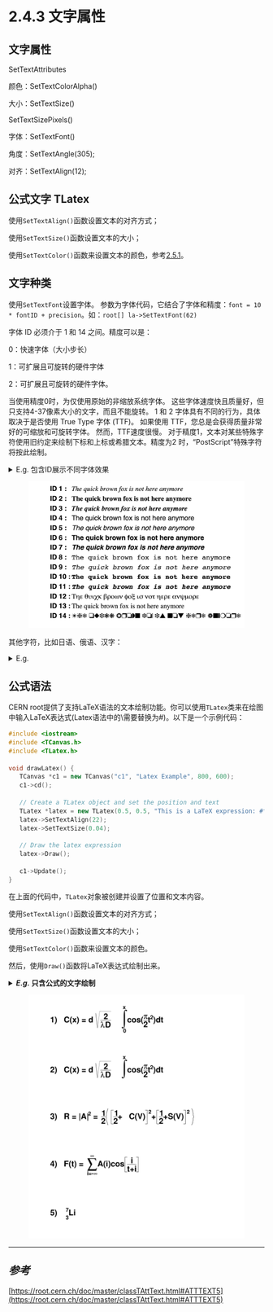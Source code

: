 # 2.4.3 文字属性

## 文字属性

SetTextAttributes

颜色：SetTextColorAlpha()

大小：SetTextSize()

&#x20;           SetTextSizePixels()

字体：SetTextFont()

角度：SetTextAngle(305);

对齐：SetTextAlign(12);



## 公式文字 TLatex

使用`SetTextAlign()`函数设置文本的对齐方式；

使用`SetTextSize()`函数设置文本的大小；

使用`SetTextColor()`函数来设置文本的颜色，参考[2.5.1](2.4.1-yan-se-shu-xing.md#ji-ben-yan-se)。







## 文字种类

使用`SetTextFont`设置字体。 参数为字体代码，它结合了字体和精度：`font = 10 * fontID + precision`。如：`root[] la->SetTextFont(62)`

字体 ID 必须介于 1 和 14 之间。精度可以是：

0：快速字体（大小步长）

1：可扩展且可旋转的硬件字体

2：可扩展且可旋转的硬件字体。

当使用精度0时，为仅使用原始的非缩放系统字体。 这些字体速度快且质量好，但只支持4-37像素大小的文字，而且不能旋转。 1 和 2 字体具有不同的行为，具体取决于是否使用 True Type 字体 (TTF)。 如果使用 TTF，您总是会获得质量非常好的可缩放和可旋转字体。 然而，TTF速度很慢。 对于精度1，文本对某些特殊字符使用旧约定来绘制下标和上标或希腊文本。精度为2 时，“PostScript”特殊字符将按此绘制。

<details>

<summary>E.g. 包含ID展示不同字体效果</summary>

```c
{
    TCanvas *textc = new TCanvas("textc","Example of text",1);
    char cid[8]; // 使用固定大小的数组来代替动态分配内存
    TLatex *lid;
    TLatex *l;
    for (int i=1; i<15; i++) {
        snprintf(cid, 8, "ID %d :", i); // 使用snprintf代替sprintf
        lid = new TLatex(0.1, 1-(double)i/15, cid);
        lid->SetTextFont(62);
        lid->Draw();

        l = new TLatex(.2, 1-(double)i/15, "The quick brown fox is not here anymore");
        l->SetTextFont(i*10+2);
        l->Draw();
    }
}
```

</details>

<figure><img src="../.gitbook/assets/font.jpg" alt="" width="563"><figcaption></figcaption></figure>

其他字符，比如日语、俄语、汉字：

<details>

<summary>E.g.</summary>

```c
{
   TCanvas *c1 = new TCanvas("c1");

   TMathText l;
   l.SetTextAlign(23);
   l.SetTextSize(0.06);
   l.DrawMathText(0.50, 1.000, "\\prod_{j\\ge0} \\left(\\sum_{k\\ge0} a_{jk}z^k\\right) = \\sum_{n\\ge0} z^n \\left(\\sum_{k_0,k_1,\\ldots\\ge0\\atop k_0+k_1+\\cdots=n} a_{0k_0}a_{1k_1} \\cdots \\right)");
   l.DrawMathText(0.50, 0.800, "W_{\\delta_1\\rho_1\\sigma_2}^{3\\beta} = U_{\\delta_1\\rho_1\\sigma_2}^{3\\beta} + {1\\over 8\\pi^2} \\int_{\\alpha_1}^{\\alpha_2} d\\alpha_2^\\prime \\left[ {U_{\\delta_1\\rho_1}^{2\\beta} - \\alpha_2^\\prime U_{\\rho_1\\sigma_2}^{1\\beta} \\over U_{\\rho_1\\sigma_2}^{0\\beta}} \\right]");
   l.DrawMathText(0.50, 0.600, "d\\Gamma = {1\\over 2m_A} \\left( \\prod_f {d^3p_f\\over (2\\pi)^3} {1\\over 2E_f} \\right) \\left| \\mathscr{M} \\left(m_A - \\left\\{p_f\\right\\} \\right) \\right|^2 (2\\pi)^4 \\delta^{(4)} \\left(p_A - \\sum p_f \\right)");
   l.DrawMathText(0.50, 0.425, "4\\mathrm{Re}\\left\\{{2\\over 1-\\Delta\\alpha} \\chi(s) \\left[ \\^{g}_\\nu^e \\^{g}_\\nu^f (1 + \\cos^2\\theta) + \\^{g}_a^e \\^{g}_a^f \\cos\\theta \\right] \\right\\}");
   l.DrawMathText(0.50, 0.330, "p(n) = {1\\over\\pi\\sqrt{2}} \\sum_{k = 1}^\\infty \\sqrt{k} A_k(n) {d\\over dn} {\\sinh \\left\\{ {\\pi\\over k} \\sqrt{2\\over 3} \\sqrt{n - {1\\over 24}} \\right\\} \\over \\sqrt{n - {1\\over 24}}}");
   l.DrawMathText(0.13, 0.150, "{(\\ell+1)C_{\\ell}^{TE} \\over 2\\pi}");
   l.DrawMathText(0.27, 0.110, "\\mathbb{N} \\subset \\mathbb{R}");
   l.DrawMathText(0.63, 0.100, "\\RHIC スピン物理 数学 Нью-Йорк");

   return c1;
}
```

</details>



## 公式语法

CERN root提供了支持LaTeX语法的文本绘制功能。你可以使用`TLatex`类来在绘图中输入LaTeX表达式(Latex语法中的\需要替换为#)。以下是一个示例代码：

```cpp
#include <iostream>
#include <TCanvas.h>
#include <TLatex.h>

void drawLatex() {
   TCanvas *c1 = new TCanvas("c1", "Latex Example", 800, 600);
   c1->cd();
   
   // Create a TLatex object and set the position and text
   TLatex *latex = new TLatex(0.5, 0.5, "This is a LaTeX expression: #frac{1}{2} #int_{0}^{#infty} e^{-x} dx");
   latex->SetTextAlign(22);
   latex->SetTextSize(0.04);
   
   // Draw the latex expression
   latex->Draw();
   
   c1->Update();
}
```

在上面的代码中，`TLatex`对象被创建并设置了位置和文本内容。

使用`SetTextAlign()`函数设置文本的对齐方式；

使用`SetTextSize()`函数设置文本的大小；

使用`SetTextColor()`函数来设置文本的颜色。

然后，使用`Draw()`函数将LaTeX表达式绘制出来。

<details>

<summary><em><strong>E.g.</strong></em><strong> 只含公式的文字绘制</strong></summary>

```c
void latex() {
   TCanvas *c1 = new TCanvas("c1","test",600,700);
   // write formulas
   TLatex l;
   l.SetTextAlign(12);
   l.SetTextSize(0.04);
   l.DrawLatex(0.1,0.9,"1)   C(x) = d #sqrt{#frac{2}{#lambdaD}}#int^{x}_{0}cos(#frac{#pi}{2}t^{2})dt");
   l.DrawLatex(0.1,0.7,"2)   C(x) = d #sqrt{#frac{2}{#lambdaD}}#int^{x}cos(#frac{#pi}{2}t^{2})dt");
   l.DrawLatex(0.1,0.5,"3)   R = |A|^{2} = #frac{1}{2}#left(#[]{#frac{1}{2}+C(V)}^{2}+#[]{#frac{1}{2}+S(V)}^{2}#right)");
   l.DrawLatex(0.1,0.3,"4)   F(t) = #sum_{i=-#infty}^{#infty}A(i)cos#[]{#frac{i}{t+i}}");
   l.DrawLatex(0.1,0.1,"5)   {}_{3}^{7}Li");
}
```

</details>

<figure><img src="../.gitbook/assets/pict1_latex.C.png" alt="" width="563"><figcaption></figcaption></figure>







***

## _参考_

[https://root.cern.ch/doc/master/classTAttText.html#ATTTEXT5](https://root.cern.ch/doc/master/classTAttText.html#ATTTEXT5)



